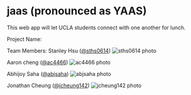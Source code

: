 # jaas (pronounced as YAAS)

This web app will let UCLA students connect with one another for lunch.

Project Name: 

Team Members:
Stanley Hsu ([@sths0614](https://github.com/sths0614)) 
![sths0614 photo](https://avatars3.githubusercontent.com/u/7511801?v=3&u=5d13c82c667ff4bd2dc58874856072698ed3d8fe&s=140)

Aaron cheng ([@ac4466](https://github.com/ac4466))
![ac4466 photo](https://avatars1.githubusercontent.com/u/9346481?v=3&u=5d6479a1f54270b42fa19a27a86d8b4e3bb4e53d&s=140)

Abhijoy Saha ([@abjsaha](https://github.com/abjsaha))
![abjsaha photo](https://avatars1.githubusercontent.com/u/8252620?v=3&u=7764f95602ff2a37534c4d6d5daa5668d0ba0cc6&s=140)

Jonathan Cheung ([@jcheung142](https://github.com/jcheung142))
![jcheung142 photo](https://avatars1.githubusercontent.com/u/17169308?v=3&s=466)
